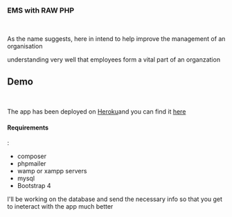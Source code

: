 <h3>EMS with RAW PHP</h3></br>
<p>As the name suggests, here in intend to help improve the management of an organisation</p>
<p>understanding very well that employees form a vital part of an organzation</p>
<h2>Demo</h2><br>
<p>The app has been deployed on <a href="www.heroku.com">Heroku</a>and you can find it <a href="https://emsphp.herokuapp.com/">here</a></p>

<h4>Requirements</h4>:
<ul>
<li>
composer
</li>
<li>
phpmailer</li>
<li>
wamp or xampp servers
</li>
<li>
mysql
</li>
<li>
Bootstrap 4
</li>
</ul>
<p>
I'll be working on the database and send the necessary info so that you get to ineteract with the app much better
</p>